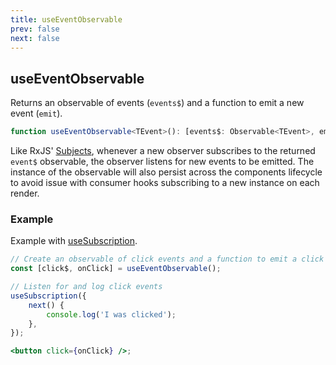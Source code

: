 ```yaml
---
title: useEventObservable
prev: false
next: false
---
```


## useEventObservable

Returns an observable of events (`events$`) and a function to emit a new event (`emit`).

```ts
function useEventObservable<TEvent>(): [events$: Observable<TEvent>, emit: Emit<TEvent>];
```

Like RxJS' [Subjects](https://rxjs.dev/api/index/class/Subject), whenever a new observer subscribes to the returned `event$` observable, the observer listens for new events to be emitted. The instance of the observable will also persist across the components lifecycle to avoid issue with consumer hooks subscribing to a new instance on each render.

### Example

Example with [useSubscription](/api/hooks/use-subscription).

```jsx
// Create an observable of click events and a function to emit a click event
const [click$, onClick] = useEventObservable();

// Listen for and log click events
useSubscription({
	next() {
		console.log('I was clicked');
	},
});

<button click={onClick} />;
```
